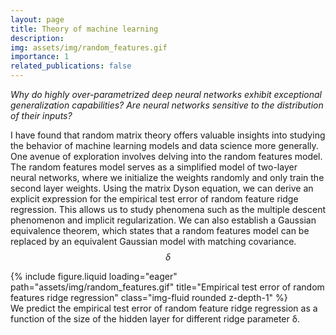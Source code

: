 ```yaml
---
layout: page
title: Theory of machine learning
description:
img: assets/img/random_features.gif
importance: 1
related_publications: false
---
```


*Why do highly over-parametrized deep neural networks exhibit exceptional generalization capabilities? Are neural networks sensitive to the distribution of their inputs?*

I have found that random matrix theory offers valuable insights into studying the behavior of machine learning models and data science more generally. One avenue of exploration involves delving into the random features model. The random features model serves as a simplified model of two-layer neural networks, where we initialize the weights randomly and only train the second layer weights. Using the matrix Dyson equation, we can derive an explicit expression for the empirical test error of random feature ridge regression. This allows us to study phenomena such as the multiple descent phenomenon and implicit regularization. We can also establish a Gaussian equivalence theorem, which states that a random features model can be replaced by an equivalent Gaussian model with matching covariance. $$\delta$$

<div class="row">
    <div class="col-sm mt-3 mt-md-0">
        {% include figure.liquid loading="eager" path="assets/img/random_features.gif" title="Empirical test error of random features ridge regression" class="img-fluid rounded z-depth-1" %}
    </div>
</div>
<div class="caption">We predict the empirical test error of random feature ridge regression as a function of the size of the hidden layer for different ridge parameter &delta;.</div>
